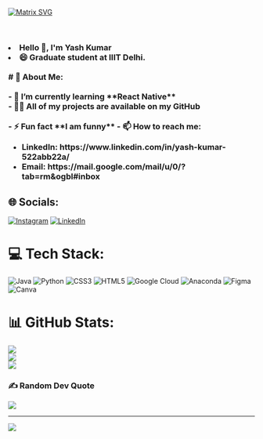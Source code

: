 [![Matrix SVG](https://raw.githubusercontent.com/rodrigograca31/rodrigograca31/master/matrix.svg)](https://www.youtube.com/watch?v=dQw4w9WgXcQ)

<br>
<h3>
<li> Hello 🙌, I'm Yash Kumar  </li>
<li> 😄 Graduate student at IIIT Delhi. </li><br>
# 💫 About Me:<br><br>
  - 🌱 I’m currently learning **React Native**<br>
  - 👨‍💻 All of my projects are available on my GitHub <br><br>
  - ⚡ Fun fact **I am funny**
  - 📫 How to reach me:
      <ul>
      <li> LinkedIn: https://www.linkedin.com/in/yash-kumar-522abb22a/</li>
      <li> Email: https://mail.google.com/mail/u/0/?tab=rm&ogbl#inbox </li>
      </ul>
</h3>

## 🌐 Socials:
[![Instagram](https://img.shields.io/badge/Instagram-%23E4405F.svg?logo=Instagram&logoColor=white)](https://www.instagram.com/i__yashkumar/) [![LinkedIn](https://img.shields.io/badge/LinkedIn-%230077B5.svg?logo=linkedin&logoColor=white)](https://www.linkedin.com/in/yash-kumar-522abb22a) 

# 💻 Tech Stack:
![Java](https://img.shields.io/badge/java-%23ED8B00.svg?style=for-the-badge&logo=java&logoColor=white) ![Python](https://img.shields.io/badge/python-3670A0?style=for-the-badge&logo=python&logoColor=ffdd54) ![CSS3](https://img.shields.io/badge/css3-%231572B6.svg?style=for-the-badge&logo=css3&logoColor=white) ![HTML5](https://img.shields.io/badge/html5-%23E34F26.svg?style=for-the-badge&logo=html5&logoColor=white) ![Google Cloud](https://img.shields.io/badge/Google%20Cloud-%234285F4.svg?style=for-the-badge&logo=google-cloud&logoColor=white) ![Anaconda](https://img.shields.io/badge/Anaconda-%2344A833.svg?style=for-the-badge&logo=anaconda&logoColor=white) 	![Figma](https://img.shields.io/badge/figma-%23F24E1E.svg?style=for-the-badge&logo=figma&logoColor=white) ![Canva](https://img.shields.io/badge/Canva-%2300C4CC.svg?style=for-the-badge&logo=Canva&logoColor=white)
# 📊 GitHub Stats:
![](https://github-readme-stats.vercel.app/api?username=yashkumar19&theme=dark&hide_border=false&include_all_commits=false&count_private=false)<br/>
![](https://github-readme-streak-stats.herokuapp.com/?user=yashkumar19&theme=dark&hide_border=false)<br/>
![](https://github-readme-stats.vercel.app/api/top-langs/?username=yashkumar19&theme=dark&hide_border=false&include_all_commits=false&count_private=false&layout=compact)

### ✍️ Random Dev Quote
![](https://quotes-github-readme.vercel.app/api?type=horizontal&theme=radical)


---
[![](https://visitcount.itsvg.in/api?id=yashkumar19&icon=0&color=0)](https://visitcount.itsvg.in)

<!-- Proudly created with GPRM ( https://gprm.itsvg.in ) -->
